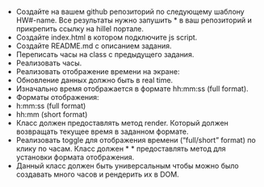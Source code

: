 - Создайте на вашем github репозиторий по следующему шаблону HW#-name. Все результаты нужно запушить \* в ваш репозиторий и прикрепить ссылку на hillel портале.
- Создайте index.html в котором подключите js script.
- Создайте README.md с описанием задания.
- Переписать часы на class с предыдущего задания.
- Реализовать часы.
- Реализовать отображение времени на экране:
- Обновление данных должно быть в real time.
- Изначально время отображается в формате hh:mm:ss (full format).
- Форматы отображения:
- h:mm:ss (full format)
- hh:mm (short format)
- Класс должен предоставлять метод render. Который должен возвращать текущее время в заданном формате.
- Реализовать toggle для отображения времени (“full/short” format) по клику по часам. Класс должен \* \* предоставлять метод для установки формата отображения.
- Данный класс должен быть универсальным чтобы можно было создавать много часов и рендерить их в DOM.
